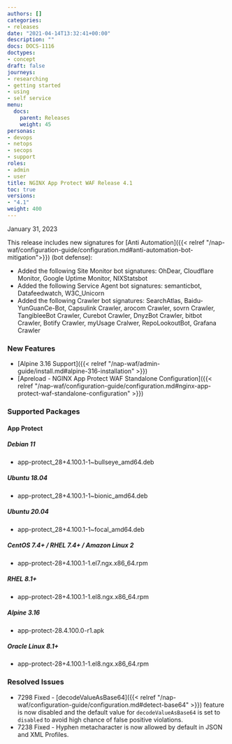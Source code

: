 ```yaml
---
authors: []
categories:
- releases
date: "2021-04-14T13:32:41+00:00"
description: ""
docs: DOCS-1116
doctypes:
- concept
draft: false
journeys:
- researching
- getting started
- using
- self service
menu:
  docs:
    parent: Releases
    weight: 45
personas:
- devops
- netops
- secops
- support
roles:
- admin
- user
title: NGINX App Protect WAF Release 4.1
toc: true
versions:
- "4.1"
weight: 400
---
```


January 31, 2023

This release includes new signatures for [Anti Automation]({{< relref "/nap-waf/configuration-guide/configuration.md#anti-automation-bot-mitigation">}}) (bot defense):

- Added the following Site Monitor bot signatures: OhDear, Cloudflare Monitor, Google Uptime Monitor, NIXStatsbot
- Added the following Service Agent bot signatures: semanticbot, Datafeedwatch, W3C_Unicorn
- Added the following Crawler bot signatures: SearchAtlas, Baidu-YunGuanCe-Bot, Capsulink Crawler, arocom Crawler, sovrn Crawler, TangibleeBot Crawler, Curebot Crawler, DnyzBot Crawler, bitbot Crawler, Botify Crawler, myUsage Cralwer, RepoLookoutBot, Grafana Crawler

### New Features

- [Alpine 3.16 Support]({{< relref "/nap-waf/admin-guide/install.md#alpine-316-installation" >}})
- [Apreload - NGINX App Protect WAF Standalone Configuration]({{< relref "/nap-waf/configuration-guide/configuration.md#nginx-app-protect-waf-standalone-configuration" >}})

### Supported Packages

#### App Protect

##### Debian 11

- app-protect_28+4.100.1-1~bullseye_amd64.deb

##### Ubuntu 18.04

- app-protect_28+4.100.1-1~bionic_amd64.deb

##### Ubuntu 20.04

- app-protect_28+4.100.1-1~focal_amd64.deb

##### CentOS 7.4+ / RHEL 7.4+ / Amazon Linux 2

- app-protect-28+4.100.1-1.el7.ngx.x86_64.rpm

##### RHEL 8.1+

- app-protect-28+4.100.1-1.el8.ngx.x86_64.rpm

##### Alpine 3.16

- app-protect-28.4.100.0-r1.apk

##### Oracle Linux 8.1+

- app-protect-28+4.100.1-1.el8.ngx.x86_64.rpm


### Resolved Issues

- 7298 Fixed - [decodeValueAsBase64]({{< relref "/nap-waf/configuration-guide/configuration.md#detect-base64" >}}) feature is now disabled and the default value for `decodeValueAsBase64` is set to `disabled` to avoid high chance of false positive violations.
- 7238 Fixed - Hyphen metacharacter is now allowed by default in JSON and XML Profiles.
